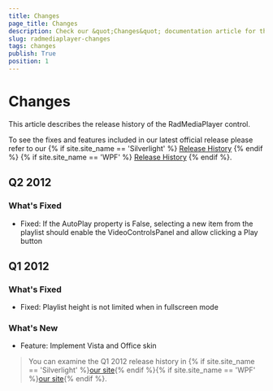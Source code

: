 ```yaml
---
title: Changes
page_title: Changes
description: Check our &quot;Changes&quot; documentation article for the RadMediaPlayer WPF control.
slug: radmediaplayer-changes
tags: changes
publish: True
position: 1
---
```


# Changes

This article describes the release history of the RadMediaPlayer control.

To see the fixes and features included in our latest official release please refer to our {% if site.site_name == 'Silverlight' %} [Release History](http://www.telerik.com/support/whats-new/silverlight/release-history) {% endif %} {% if site.site_name == 'WPF' %} [Release History](http://www.telerik.com/support/whats-new/wpf/release-history) {% endif %}.


## Q2 2012

### What's Fixed

* Fixed: If the AutoPlay property is False, selecting a new item from the playlist should enable the VideoControlsPanel and allow clicking a Play button 

## Q1 2012

### What's Fixed

* Fixed: Playlist height is not limited when in fullscreen mode 

### What's New

* Feature: Implement Vista and Office skin

>You can examine the Q1 2012 release history in {% if site.site_name == 'Silverlight' %}[our site](http://www.telerik.com/products/silverlight/whats-new/release_notes/q1-2012-version-2012-1-215-271395503.aspx){% endif %}{% if site.site_name == 'WPF' %}[our site](http://www.telerik.com/products/wpf/whats-new/release-history/q1-2012-version-2012-1-215-1506305735.aspx){% endif %}.